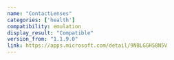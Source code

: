 ```yaml
---
name: "ContactLenses"
categories: ['health']
compatibility: emulation
display_result: "Compatible"
version_from: "1.1.9.0"
link: https://apps.microsoft.com/detail/9NBLGGH58N5V
---
```

